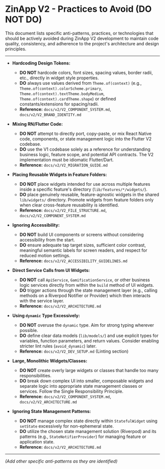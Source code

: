 # ZinApp V2 - Practices to Avoid (DO NOT DO)

This document lists specific anti-patterns, practices, or technologies that should be actively avoided during ZinApp V2 development to maintain code quality, consistency, and adherence to the project's architecture and design principles.

---

*   **Hardcoding Design Tokens:**
    *   **DO NOT** hardcode colors, font sizes, spacing values, border radii, etc., directly in widget style properties.
    *   **DO** always use values derived from `Theme.of(context)` (e.g., `Theme.of(context).colorScheme.primary`, `Theme.of(context).textTheme.bodyMedium`, `Theme.of(context).cardTheme.shape`) or defined constants/extensions for spacing/radii.
    *   **Reference:** `docs/v2/V2_COMPONENT_SYSTEM.md`, `docs/v2/V2_BRAND_IDENTITY.md`

*   **Mixing RN/Flutter Code:**
    *   **DO NOT** attempt to directly port, copy-paste, or mix React Native code, components, or state management logic into the Flutter V2 codebase.
    *   **DO** use the V1 codebase solely as a reference for understanding business logic, feature scope, and potential API contracts. The V2 implementation must be idiomatic Flutter/Dart.
    *   **Reference:** `docs/v2/V2_MIGRATION_GUIDE.md`

*   **Placing Reusable Widgets in Feature Folders:**
    *   **DO NOT** place widgets intended for use across multiple features inside a specific feature's directory (`lib/features/*/widgets/`).
    *   **DO** place genuinely reusable, feature-agnostic widgets in the shared `lib/widgets/` directory. Promote widgets from feature folders only when clear cross-feature reusability is identified.
    *   **Reference:** `docs/v2/V2_FILE_STRUCTURE.md`, `docs/v2/V2_COMPONENT_SYSTEM.md`

*   **Ignoring Accessibility:**
    *   **DO NOT** build UI components or screens without considering accessibility from the start.
    *   **DO** ensure adequate tap target sizes, sufficient color contrast, meaningful semantic labels for screen readers, and respect for reduced motion settings.
    *   **Reference:** `docs/v2/V2_ACCESSIBILITY_GUIDELINES.md`

*   **Direct Service Calls from UI Widgets:**
    *   **DO NOT** call `ApiService`, `GamificationService`, or other business logic services directly from within the `build` method of UI widgets.
    *   **DO** trigger actions through the state management layer (e.g., calling methods on a Riverpod Notifier or Provider) which then interacts with the service layer.
    *   **Reference:** `docs/v2/V2_ARCHITECTURE.md`

*   **Using `dynamic` Type Excessively:**
    *   **DO NOT** overuse the `dynamic` type. Aim for strong typing wherever possible.
    *   **DO** define clear data models (`lib/models/`) and use explicit types for variables, function parameters, and return values. Consider enabling stricter lint rules (`avoid_dynamic`) later.
    *   **Reference:** `docs/v2/V2_DEV_SETUP.md` (Linting section)

*   **Large, Monolithic Widgets/Classes:**
    *   **DO NOT** create overly large widgets or classes that handle too many responsibilities.
    *   **DO** break down complex UI into smaller, composable widgets and separate logic into appropriate state management classes or services. Follow the Single Responsibility Principle.
    *   **Reference:** `docs/v2/V2_COMPONENT_SYSTEM.md`, `docs/v2/V2_ARCHITECTURE.md`

*   **Ignoring State Management Patterns:**
    *   **DO NOT** manage complex state directly within `StatefulWidget` using `setState` excessively for non-ephemeral state.
    *   **DO** utilize the chosen state management solution (Riverpod) and its patterns (e.g., `StateNotifierProvider`) for managing feature or application state.
    *   **Reference:** `docs/v2/V2_ARCHITECTURE.md`

---

*(Add other specific anti-patterns as they are identified)*
